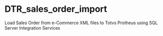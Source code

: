 # DTR_sales_order_import
Load Sales Order from e-Commerce XML files to Totvs Protheus using SQL Server Integration Services
